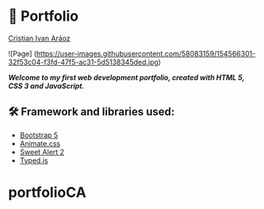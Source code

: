 # 💼 Portfolio

[Cristian Ivan Aráoz](https://github.com/crisaraoz)

![Page]
(https://user-images.githubusercontent.com/58083159/154566301-32f53c04-f3fd-47f5-ac31-5d5138345ded.jpg)

***Welcome to my first web development portfolio, created with HTML 5, CSS 3 and JavaScript.***

## 🛠️ Framework and libraries used:
- [Bootstrap 5](https://getbootstrap.com/docs/5.0/getting-started/introduction/)
- [Animate.css](https://animate.style/)
- [Sweet Alert 2](https://sweetalert2.github.io/)
- [Typed.js](https://mattboldt.com/demos/typed-js/)
# portfolioCA
